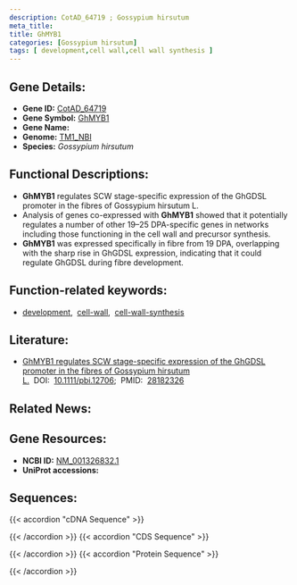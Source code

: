 ```yaml
---
description: CotAD_64719 ; Gossypium hirsutum
meta_title:
title: GhMYB1
categories: [Gossypium hirsutum]
tags: [ development,cell wall,cell wall synthesis ]
---
```


## Gene Details:
- **Gene ID:**	[CotAD_64719](https://yanglab.hzau.edu.cn/cott/PublicFun/total_jump.1?target=genomics/gene_index&gene_id=CotAD_64719)
- **Gene Symbol:** <u>GhMYB1</u>
- **Gene Name:** 
- **Genome:** [TM1_NBI](https://yanglab.hzau.edu.cn/CottonMD/download.1)
- **Species:** *Gossypium hirsutum*

## Functional Descriptions:
   - **GhMYB1** regulates SCW stage-specific expression of the GhGDSL promoter in the fibres of Gossypium hirsutum L.
   - Analysis of genes co-expressed with **GhMYB1** showed that it potentially regulates a number of other 19–25 DPA-specific genes in networks including those functioning in the cell wall and precursor synthesis.
   - **GhMYB1** was expressed specifically in fibre from 19 DPA, overlapping with the sharp rise in GhGDSL expression, indicating that it could regulate GhGDSL during fibre development.

## Function-related keywords:
   - [development](/tags/development/),&nbsp;&nbsp;[cell-wall](/tags/cell-wall/),&nbsp;&nbsp;[cell-wall-synthesis](/tags/cell-wall-synthesis/)

## Literature:
   - [GhMYB1 regulates SCW stage-specific expression of the GhGDSL promoter in the fibres of Gossypium hirsutum L.]( https://onlinelibrary.wiley.com/doi/10.1111/pbi.12706)&nbsp;&nbsp;DOI:&nbsp;&nbsp;[10.1111/pbi.12706](https://onlinelibrary.wiley.com/doi/10.1111/pbi.12706);&nbsp;&nbsp;PMID:&nbsp;&nbsp;[28182326](https://pubmed.ncbi.nlm.nih.gov/28182326/)

## Related News:

## Gene Resources:
- **NCBI ID:**  [NM_001326832.1](https://www.ncbi.nlm.nih.gov/gene/?term=NM_001326832.1)
- **UniProt accessions:** [](https://www.uniprot.org/uniprotkb//entry)



## Sequences:
{{< accordion "cDNA Sequence" >}}

{{< /accordion >}}
{{< accordion "CDS Sequence" >}}

{{< /accordion >}}
{{< accordion "Protein Sequence" >}}

{{< /accordion >}}

